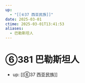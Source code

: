 ```yaml
---
up:
  - "[[⑥37 西亚民族]]"
date: 2025-03-01
ctime: 2025-03-01T13:41:53
aliases:
  - 巴勒斯坦人
---
```


# ⑥381 巴勒斯坦人

- up: [[⑥37 西亚民族]]
